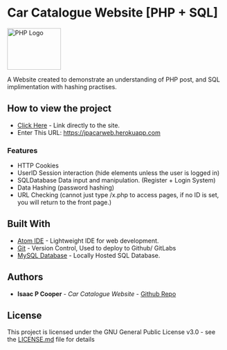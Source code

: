 # Car Catalogue Website [PHP + SQL]
<img src="https://upload.wikimedia.org/wikipedia/commons/thumb/2/27/PHP-logo.svg/711px-PHP-logo.svg.png"  height="96" width="124"
     alt="PHP Logo"/>
     
A Website created to demonstrate an understanding of PHP post, and SQL implimentation with hashing practises.

## How to view the project

* [Click Here](https://jpacarweb.herokuapp.com) - Link directly to the site.
* Enter This URL: https://jpacarweb.herokuapp.com

### Features
* HTTP Cookies
* UserID Session interaction (hide elements unless the user is logged in)
* SQLDatabase Data input and manipulation. (Register + Login System)
* Data Hashing (password hashing)
* URL Checking (cannot just type /x.php to access pages, if no ID is set, you will return to the front page.)
## Built With

* [Atom IDE](https://ide.atom.io/) - Lightweight IDE for web development.
* [Git](https://git-scm.com/) - Version Control, Used to deploy to Github/ GitLabs
* [MySQL Database](https://www.mysql.com/) - Locally Hosted SQL Database.

## Authors

* **Isaac P Cooper** - *Car Catalogue Website* - [Github Repo](https://github.com/IsaacPCooper/Car-Catalogue)

## License

This project is licensed under the GNU General Public License v3.0 - see the [LICENSE.md](LICENSE.md) file for details
